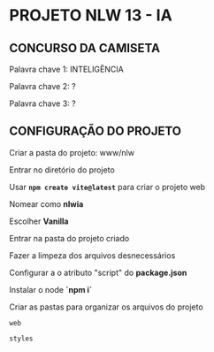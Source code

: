 # PROJETO NLW 13 - IA


## CONCURSO DA CAMISETA


Palavra chave 1: INTELIGÊNCIA


Palavra chave 2: ?


Palavra chave 3: ?



## CONFIGURAÇÃO DO PROJETO

Criar a pasta do projeto: www/nlw

Entrar no diretório do projeto

Usar **`npm create vite@latest`** para criar o projeto web

Nomear como **nlwia**

Escolher **Vanilla**

Entrar na pasta do projeto criado

Fazer a limpeza dos arquivos desnecessários

Configurar a o atributo "script" do **package.json** 

Instalar o node **´npm i´**

Criar as pastas para organizar os arquivos do projeto

`web`

`styles`




